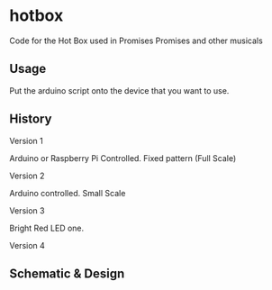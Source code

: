 # hotbox
Code for the Hot Box used in Promises Promises and other musicals


## Usage

Put the arduino script onto the device that you want to use.   


## History

Version 1

Arduino or Raspberry Pi Controlled.  Fixed pattern (Full Scale)


Version 2

Arduino controlled.   Small Scale


Version 3

Bright Red LED one.


Version 4


## Schematic & Design

